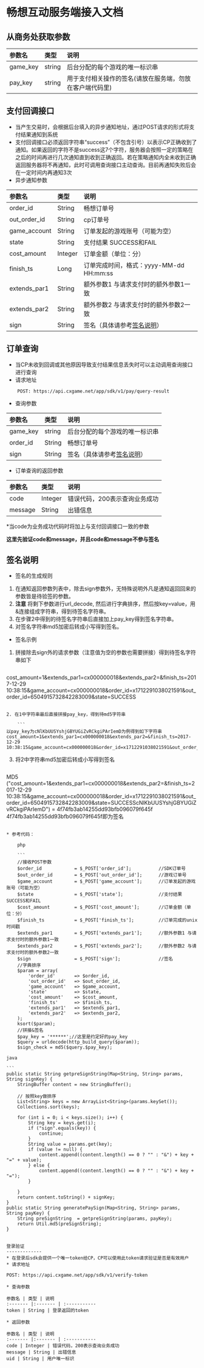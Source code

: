 畅想互动服务端接入文档
=================
从商务处获取参数
-------------

参数名 | 类型 | 说明   
:------- |:------- | :-----------
game_key | string | 后台分配的每个游戏的唯一标识串
pay_key | string | 用于支付相关操作的签名(请放在服务端，勿放在客户端代码里)

支付回调接口
-------------

* 当产生交易时，会根据后台填入的异步通知地址，通过POST请求的形式将支付结果通知到系统
* 支付回调接口必须返回字符串“success”（不包含引号）以表示CP正确收到了通知。如果返回的字符不是success这7个字符，服务器会按照一定的策略在之后的时间再进行几次通知直到收到正确返回。若在策略通知内全未收到正确返回服务器将不再通知，此时可调用查询接口主动查询。目前再通知失败后会在一定时间内再通知3次
* 异步通知参数

参数名 | 类型 | 说明   
:------- |:------- | :-----------
order_id | String | 畅想订单号
out_order_id | String | cp订单号
game_account | String | 订单发起的游戏账号（可能为空）
state | String | 支付结果 SUCCESS和FAIL
cost_amount | Integer | 订单金额（单位：分）
finish_ts | Long | 订单完成时间，格式：yyyy-MM-dd HH:mm:ss
extends_par1 | String | 额外参数1 与请求支付时的额外参数1一致
extends_par2 | String | 额外参数2 与请求支付时的额外参数2一致
sign | String | 签名（具体请参考[签名说明](#签名说明)）

订单查询
-------------
* 当CP未收到回调或其他原因导致支付结果信息丢失时可以主动调用查询接口进行查询
* 请求地址

```
	POST: https://api.cxgame.net/app/sdk/v1/pay/query-result
```
* 查询参数

参数名 | 类型 | 说明   
:------- |:------- | :-----------
game_key | string | 后台分配的每个游戏的唯一标识串
order_id | String | 畅想订单号
sign | String | 签名（具体请参考[签名说明](#签名说明)）

* 订单查询的返回参数

参数名 | 类型 | 说明   
:------- |:------- | :-----------
code | Integer | 错误代码，200表示查询业务成功
message | String | 出错信息
*当code为业务成功代码时将加上与支付回调接口一致的参数

**这里先验证code和message，并且code和message不参与签名**
	


签名说明
-------------
* 签名的生成规则

1. 在通知返回参数列表中，除去sign参数外，无特殊说明外凡是通知返回回来的参数皆是待验签的参数。
2. **注意** 将剩下参数进行url_decode, 然后进行字典排序，然后按key=value，用&连接组成字符串，得到待签名字符串。
3. 在步骤2中得到的待签名字符串后直接加上pay_key得到签名字符串。
4. 对签名字符串md5加密后转成小写得到签名。

* 签名示例

1. 拼接除去sign外的请求参数（注意值为空的参数也需要拼接）得到待签名字符串如下

	```
cost_amount=1&extends_par1=cx000000018&extends_par2=&finish_ts=2017-12-29 10:38:15&game_account=cx000000018&order_id=x1712291038021591&out_order_id=6504915732842283009&state=SUCCESS
```

2. 在1中字符串最后直接拼接pay_key，得到待md5字符串

	```
以pay_key为cNlKbUUSYshjGBYUGiZvRCkgiPArIemD为例得到如下字符串
cost_amount=1&extends_par1=cx000000018&extends_par2=&finish_ts=2017-12-29 10:38:15&game_account=cx000000018&order_id=x1712291038021591&out_order_id=6504915732842283009&state=SUCCESScNlKbUUSYshjGBYUGiZvRCkgiPArIemD
```

3. 将2中字符串md5加密后转成小写得到签名

	```
MD5 ("cost_amount=1&extends_par1=cx000000018&extends_par2=&finish_ts=2017-12-29 10:38:15&game_account=cx000000018&order_id=x1712291038021591&out_order_id=6504915732842283009&state=SUCCESScNlKbUUSYshjGBYUGiZvRCkgiPArIemD") 
= 4f74fb3ab14255dd93bfb096079f645f
4f74fb3ab14255dd93bfb096079f645f即为签名
```

* 参考代码：

	php

	```
	//接收POST参数
	$order_id            = $_POST['order_id'];          //SDK订单号
	$out_order_id        = $_POST['out_order_id'];      //游戏订单号
	$game_account        = $_POST['game_account'];      //订单发起的游戏账号（可能为空）
	$state               = $_POST['state'];             //支付结果 SUCCESS和FAIL
	$cost_amount         = $_POST['cost_amount'];       //订单金额（单位：分）
	$finish_ts           = $_POST['finish_ts'];         //订单完成的unix时间戳
	$extends_par1        = $_POST['extends_par1'];      //额外参数1 与请求支付时的额外参数1一致
	$extends_par2        = $_POST['extends_par2'];      //额外参数2 与请求支付时的额外参数2一致
	$sign                = $_POST['sign'];              //签名
	//字典排序
	$param = array(
	    'order_id'       => $order_id,
	    'out_order_id'   => $out_order_id,
	    'game_account'   => $game_account,
	    'state'          => $state,
	    'cost_amount'    => $cost_amount,
	    'finish_ts'      => $finish_ts,
	    'extends_par1'   => $extends_par1,
	    'extends_par2'   => $extends_par2,
	);
	ksort($param);
	//拼接&签名
	$pay_key = '******';//这里是约定好的pay_key
	$query = urldecode(http_build_query($param));
	$sign_check = md5($query.$pay_key);
```

	java

	```
	public static String getpreSignString(Map<String, String> params, String signKey) {
	    StringBuffer content = new StringBuffer();
	
	    // 按照key做排序
	    List<String> keys = new ArrayList<String>(params.keySet());
	    Collections.sort(keys);
	
	    for (int i = 0; i < keys.size(); i++) {
	        String key = keys.get(i);
	        if ("sign".equals(key)) {
	            continue;
	        }
	        String value = params.get(key);
	        if (value != null) {
	            content.append((content.length() == 0 ? "" : "&") + key + "=" + value);
	        } else {
	            content.append((content.length() == 0 ? "" : "&") + key + "=");
	        }
	
	    }
	    return content.toString() + signKey;
	}
	public static String generatePaySign(Map<String, String> params, String payKey) {
	    String preSignString  = getpreSignString(params, payKey);
	    return Util.md5(preSignString);
	}
```

登录验证
-------------
* 在登录后sdk会提供一个唯一token给CP，CP可以使用此token请求验证是否是有效用户
* 请求地址

```
	POST: https://api.cxgame.net/app/sdk/v1/verify-token
```
* 查询参数

参数名 | 类型 | 说明   
:------- |:------- | :-----------
token | String | 登录返回的token

* 返回参数

参数名 | 类型 | 说明   
:------- |:------- | :-----------
code | Integer | 错误代码，200表示查询业务成功
message | String | 出错信息
uid | String | 用户唯一标识

